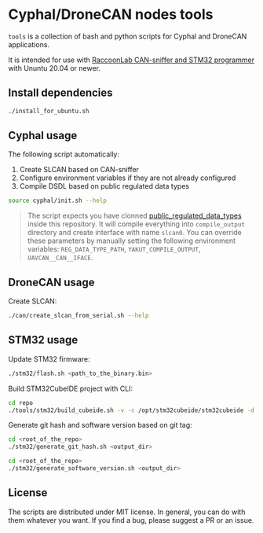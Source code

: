 # Cyphal/DroneCAN nodes tools

`tools` is a collection of bash and python scripts for Cyphal and DroneCAN applications.

It is intended for use with [RaccoonLab CAN-sniffer and STM32 programmer](https://docs.raccoonlab.co/guide/programmer_sniffer/) with Ununtu 20.04 or newer.

## Install dependencies

```bash
./install_for_ubuntu.sh
```

## Cyphal usage

The following script automatically:
1. Create SLCAN based on CAN-sniffer
2. Configure environment variables if they are not already configured
3. Compile DSDL based on public regulated data types

```bash
source cyphal/init.sh --help
```

> The script expects you have clonned [public_regulated_data_types](https://github.com/OpenCyphal/public_regulated_data_types) inside this repository. It will compile everything into `compile_output` directory and create interface with name `slcan0`. You can override these parameters by manually setting the following environment variables: `REG_DATA_TYPE_PATH`, `YAKUT_COMPILE_OUTPUT`, `UAVCAN__CAN__IFACE`.

## DroneCAN usage

Create SLCAN:

```bash
./can/create_slcan_from_serial.sh --help
```

## STM32 usage

Update STM32 firmware:

```bash
./stm32/flash.sh <path_to_the_binary.bin>
```

Build STM32CubeIDE project with CLI:

```bash
cd repo
./tools/stm32/build_cubeide.sh -v -c /opt/stm32cubeide/stm32cubeide -d . -p project_example
```

Generate git hash and software version based on git tag:

```bash
cd <root_of_the_repo>
./stm32/generate_git_hash.sh <output_dir>
```

```bash
cd <root_of_the_repo>
./stm32/generate_software_version.sh <output_dir>
```

## License

The scripts are distributed under MIT license. In general, you can do with them whatever you want. If you find a bug, please suggest a PR or an issue.
